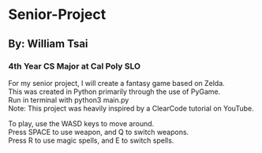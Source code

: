 # Senior-Project
## By: William Tsai

### 4th Year CS Major at Cal Poly SLO

<p>For my senior project, I will create a fantasy game based on Zelda.<br>
This was created in Python primarily through the use of PyGame.<br>
Run in terminal with python3 main.py<br>
Note: This project was heavily inspired by a ClearCode tutorial on YouTube.</p>

<p>To play, use the WASD keys to move around.<br>
Press SPACE to use weapon, and Q to switch weapons.<br>
Press R to use magic spells, and E to switch spells.</p>